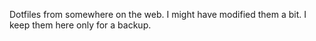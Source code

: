 Dotfiles from somewhere on the web. I might have modified them a bit. I keep them here only for a backup.
